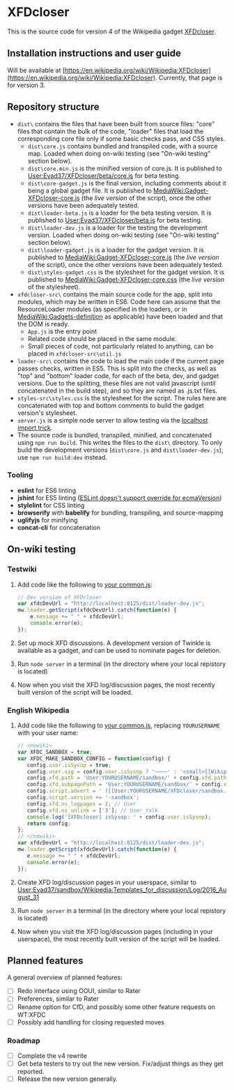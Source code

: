 # XFDcloser
This is the source code for version 4 of the Wikipedia gadget [XFDcloser](https://en.wikipedia.org/wiki/Wikipedia:XFDcloser).

## Installation instructions and user guide
Will be available at [https://en.wikipedia.org/wiki/Wikipedia:XFDcloser](https://en.wikipedia.org/wiki/Wikipedia:XFDcloser). Currently, that page is for version 3.

## Repository structure
- `dist\` contains the files that have been built from source files: "core" files that contain the bulk of the code, "loader" files that load the corresponding core file only if some basic checks pass, and CSS styles.
   - `dist\core.js` contains bundled and transpiled code, with a source map. Loaded when doing on-wiki testing (see "On-wiki testing" section below).
   - `dist\core.min.js` is the minified version of core.js. It is published to [User:Evad37/XFDcloser/beta/core.js](https://en.wikipedia.org/wiki/User:Evad37/rater/beta/app.js) for beta testing.
   - `dist\core-gadget.js` is the final version, including comments about it being a global gadget file. It is published to [MediaWiki:Gadget-XFDcloser-core.js](https://en.wikipedia.org/wiki/MediaWiki:Gadget-XFDcloser-core.js) (the *live version* of the script), once the other versions have been adequately tested.
   - `dist\loader-beta.js` is a loader for the beta testing version. It is published to [User:Evad37/XFDcloser/beta.js](https://en.wikipedia.org/wiki/User:Evad37/rater/beta.js) for beta testing.
   - `dist\loader-dev.js` is a loader for the testing the development version. Loaded when doing on-wiki testing (see "On-wiki testing" section below).
   - `dist\loader-gadget.js` is a loader for the gadget version. It is published to [MediaWiki:Gadget-XFDcloser-core.js](https://en.wikipedia.org/wiki/MediaWiki:Gadget-XFDcloser-core.js) (the *live version* of the script), once the other versions have been adequately tested.
   - `dist\styles-gadget.css` is the stylesheet for the gadget version. It is published to [MediaWiki:Gadget-XFDcloser-core.css](https://en.wikipedia.org/wiki/MediaWiki:Gadget-XFDcloser-core.css) (the *live version* of the stylesheet).
- `xfdcloser-src\` contains the main source code for the app, split into modules, which may be written in ES6. Code here can assume that the ResourceLoader modules (as specified in the loaders, or in [MediaWiki:Gadgets-definition](https://en.wikipedia.org/wiki/MediaWiki:Gadgets-definition) as applicable) have been loaded and that the DOM is ready.
   - `App.js` is the entry point
   - Related code should be placed in the same module.
   - Small pieces of code, not particularly related to anything, can be placed in `xfdcloser-src\util.js`
- `loader-src\` contains the code to load the main code if the current page passes checks, written in ES5. This is split into the checks, as well as "top" and "bottom" loader code, for each of the beta, dev, and gadget versions. Due to the splitting, these files are not valid javascript (until concatenated in the build step), and so they are named as .js.txt files.
- `styles-src\styles.css` is the stylesheet for the script. The rules here are concatenated with top and bottom comments to build the gadget version's stylesheet.
- `server.js` is a simple node server to allow testing via the [localhost import trick](https://en.wikipedia.org/wiki/Wikipedia:User_scripts/Guide#Loading_it_from_a_localhost_web_server).
- The source code is bundled, transpiled, minified, and concatenated using `npm run build`. This writes the files to the `dist\` directory. To only build the development versions (`dist\core.js` and `dist\loader-dev.js`), use `npm run build:dev` instead.

### Tooling
- **eslint** for ES6 linting
- **jshint** for ES5 linting ([ESLint doesn't support override for ecmaVersion](https://github.com/sindresorhus/eslint-config-xo/issues/16#issuecomment-190302577))
- **stylelint** for CSS linting
- **browserify** with **babelify** for bundling, transpiling, and source-mapping
- **uglifyjs** for minifying
- **concat-cli** for concatenation

## On-wiki testing
### Testwiki
1. Add code like the following to [your common.js](https://test.wikipedia.org/wiki/Special:MyPage/common.js):

   ```js
   // Dev version of XFDcloser
   var xfdcDevUrl = "http://localhost:8125/dist/loader-dev.js";
   mw.loader.getScript(xfdcDevUrl).catch(function(e) {
	   e.message += " " + xfdcDevUrl;
	   console.error(e);
   });
   ```

2. Set up mock XFD discussions. A development version of Twinkle is available as a gadget, and can be used to nominate pages for deletion.
3. Run `node server` in a terminal (in the directory where your local repistory is located)
4. Now when you visit the XFD log/discussion pages, the most recently built version of the script will be loaded.

### English Wikipedia
1. Add code like the following to [your common.js](https://en.wikipedia.org/wiki/Special:MyPage/common.js), replacing `YOURUSERNAME` with your user name:

   ```js
   // <nowiki>
   var XFDC_SANDBOX = true;
   var XFDC_MAKE_SANDBOX_CONFIG = function(config) {
      config.user.isSysop = true;
      config.user.sig = config.user.isSysop ? '~~~~' : '<small>[[Wikipedia:NACD|(non-admin closure)]]</small> ~~~~';
      config.xfd.path = 'User:YOURUSERNAME/sandbox/' + config.xfd.path;
      config.xfd.subpagePath = 'User:YOURUSERNAME/sandbox/' + config.xfd.subpagePath;
      config.script.advert = ' ([[User:YOURUSERNAME/XFDcloser/sandbox.js|XFDcloser/sandbox]])';
      config.script.version += '-sandbox';
      config.xfd.ns_logpages = 2; // User
      config.xfd.ns_unlink = ['3']; // User_talk
      console.log('[XFDcloser] isSysop: ' + config.user.isSysop);
      return config;
   };
   // </nowiki>
   var xfdcDevUrl = "http://localhost:8125/dist/loader-dev.js";
   mw.loader.getScript(xfdcDevUrl).catch(function(e) {
      e.message += " " + xfdcDevUrl;
      console.error(e);
   });
   ```

2. Create XFD log/discussion pages in your userspace, similar to [User:Evad37/sandbox/Wikipedia:Templates_for_discussion/Log/2016_August_31](https://en.wikipedia.org/wiki/User:Evad37/sandbox/Wikipedia:Templates_for_discussion/Log/2016_August_31)
3. Run `node server` in a terminal (in the directory where your local repistory is located)
4. Now when you visit the XFD log/discussion pages (including in your userspace), the most recently built version of the script will be loaded.

## Planned features
A general overview of planned features:
- [ ] Redo interface using OOUI, similar to Rater
- [ ] Preferences, similar to Rater
- [ ] Rename option for CfD, and possibly some other feature requests on WT:XFDC
- [ ] Possibly add handling for closing requested moves
### Roadmap
- [ ] Complete the v4 rewrite
- [ ] Get beta testers to try out the new version. Fix/adjust things as they get reported.
- [ ] Release the new version generally.